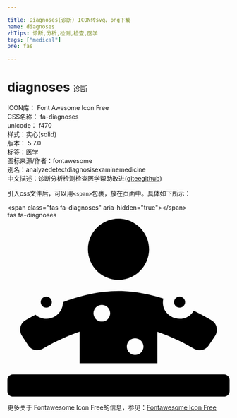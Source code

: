 ```yaml
---

title: Diagnoses(诊断) ICON转svg、png下载
name: diagnoses
zhTips: 诊断,分析,检测,检查,医学
tags: ["medical"]
pre: fas

---
```


# diagnoses  <small style="font-size: 60%;font-weight: 100">诊断</small>


<div class="detail-page">
<p>
<span>
ICON库：
<span class="badge-secondary badge">Font Awesome Icon Free</span> 
</span>
<br/>
<span>
CSS名称：
<span class="badge-secondary badge">fa-diagnoses</span> 
</span>
<br/>
<span>
unicode：
<span class="badge-secondary badge">f470</span> 
<copy-btn content='f470' btn-title=""></copy-btn>
<copy-btn :content='String.fromCodePoint(parseInt("f470", 16))' btn-title="复制U"></copy-btn>
</span><br/><span>样式：<span class="badge-light badge">实心(solid)</span></span>
<br/>
<span>
版本：
<span class="badge-secondary badge">5.7.0</span> 
</span><br/><span>标签：<span class="badge-light badge"><router-link to="/tags/medical.html">医学</router-link></span></span>
<br/>
<span>图标来源/作者：<span class="badge-light badge">fontawesome</span></span> 
<br/>
<span>别名：<span class="badge-light badge">analyze</span><span class="badge-light badge">detect</span><span class="badge-light badge">diagnosis</span><span class="badge-light badge">examine</span><span class="badge-light badge">medicine</span></span><br/><span class="zh-detail">中文描述：<span class="badge-primary badge">诊断</span><span class="badge-primary badge">分析</span><span class="badge-primary badge">检测</span><span class="badge-primary badge">检查</span><span class="badge-primary badge">医学</span><span class="help-link"><span>帮助改进</span>(<a href="https://gitee.com/liuwave/icon-helper/edit/master/json/fontawesome/solid/diagnoses.json" target="_blank" rel="noopener noreferrer">gitee</a><a href="https://github.com/liuwave/icon-helper/edit/master/json/fontawesome/solid/diagnoses.json" target="_blank" rel="noopener noreferrer">github</a></span>)</span><br/>
</p>
</div>
<div class="alert alert-dark">
  <i class="fas fa-diagnoses fa-xs"></i>
  <i class="fas fa-diagnoses fa-sm"></i>
  <i class="fas fa-diagnoses fa-lg"></i>
  <i class="fas fa-diagnoses fa-2x"></i>
  <i class="fas fa-diagnoses fa-3x"></i>
  <i class="fas fa-diagnoses fa-5x"></i>
  <i class="fas fa-diagnoses fa-7x"></i>
</div>
<div>
  <p>引入css文件后，可以用<code>&lt;span&gt;</code>包裹，放在页面中。具体如下所示：    
  </p>
  <div class="alert alert-primary" style="font-size: 14px">
    &lt;span class="fas fa-diagnoses" aria-hidden="true"&gt;&lt;/span&gt;
    <copy-btn content='<span class="fas fa-diagnoses" aria-hidden="true"></span>'></copy-btn>
  </div>
  <div class="alert alert-secondary">
    <i class="fas fa-diagnoses"
    style="font-size: 24px"
    aria-hidden="true"></i> fas fa-diagnoses
    <copy-btn content="fas fa-diagnoses" btn-title="复制图标名称"></copy-btn>
  </div>
</div>
<div id="svg" class="svg-wrap">
<svg xmlns="http://www.w3.org/2000/svg" viewBox="0 0 640 512"><path d="M496 256c8.8 0 16-7.2 16-16s-7.2-16-16-16-16 7.2-16 16 7.2 16 16 16zm-176-80c48.5 0 88-39.5 88-88S368.5 0 320 0s-88 39.5-88 88 39.5 88 88 88zM59.8 364c10.2 15.3 29.3 17.8 42.9 9.8 16.2-9.6 56.2-31.7 105.3-48.6V416h224v-90.7c49.1 16.8 89.1 39 105.3 48.6 13.6 8 32.7 5.3 42.9-9.8l17.8-26.7c8.8-13.2 7.6-34.6-10-45.1-11.9-7.1-29.7-17-51.1-27.4-28.1 46.1-99.4 17.8-87.7-35.1C409.3 217.2 365.1 208 320 208c-57 0-112.9 14.5-160 32.2-.2 40.2-47.6 63.3-79.2 36-11.2 6-21.3 11.6-28.7 16-17.6 10.5-18.8 31.8-10 45.1L59.8 364zM368 344c13.3 0 24 10.7 24 24s-10.7 24-24 24-24-10.7-24-24 10.7-24 24-24zm-96-96c13.3 0 24 10.7 24 24s-10.7 24-24 24-24-10.7-24-24 10.7-24 24-24zm-160 8c8.8 0 16-7.2 16-16s-7.2-16-16-16-16 7.2-16 16 7.2 16 16 16zm512 192H16c-8.8 0-16 7.2-16 16v32c0 8.8 7.2 16 16 16h608c8.8 0 16-7.2 16-16v-32c0-8.8-7.2-16-16-16z"/></svg>
</div>
<detail full-name='fa-diagnoses'></detail>
    
<div><p>更多关于  Fontawesome Icon Free的信息，参见：<a target="_blank" href="https://iconhelper.cn/fontawesome.html">Fontawesome Icon Free</a>
</p></div>
